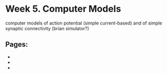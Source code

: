 # Week 5. Computer Models

computer models of action potential (simple current-based) and of simple synaptic connectivity (brian simulator?)



## Pages:
- [](../modules/computer-model/Lab-Manual_computer-model.md)
- [](../modules/computer-model/Data-Explorer_computer-model.ipynb)
- [](../modules/computer-model/Responses_computer-model.ipynb)


